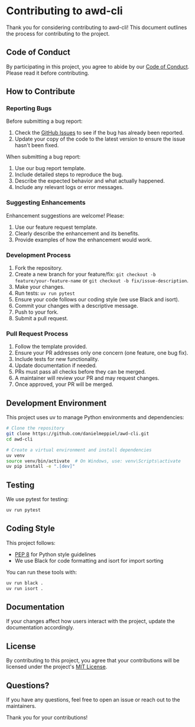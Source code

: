 # Contributing to awd-cli

Thank you for considering contributing to awd-cli! This document outlines the process for contributing to the project.

## Code of Conduct

By participating in this project, you agree to abide by our [Code of Conduct](CODE_OF_CONDUCT.md). Please read it before contributing.

## How to Contribute

### Reporting Bugs

Before submitting a bug report:

1. Check the [GitHub Issues](https://github.com/username/awd-cli/issues) to see if the bug has already been reported.
2. Update your copy of the code to the latest version to ensure the issue hasn't been fixed.

When submitting a bug report:

1. Use our bug report template.
2. Include detailed steps to reproduce the bug.
3. Describe the expected behavior and what actually happened.
4. Include any relevant logs or error messages.

### Suggesting Enhancements

Enhancement suggestions are welcome! Please:

1. Use our feature request template.
2. Clearly describe the enhancement and its benefits.
3. Provide examples of how the enhancement would work.

### Development Process

1. Fork the repository.
2. Create a new branch for your feature/fix: `git checkout -b feature/your-feature-name` or `git checkout -b fix/issue-description`.
3. Make your changes.
4. Run tests: `uv run pytest`
5. Ensure your code follows our coding style (we use Black and isort).
6. Commit your changes with a descriptive message.
7. Push to your fork.
8. Submit a pull request.

### Pull Request Process

1. Follow the template provided.
2. Ensure your PR addresses only one concern (one feature, one bug fix).
3. Include tests for new functionality.
4. Update documentation if needed.
5. PRs must pass all checks before they can be merged.
6. A maintainer will review your PR and may request changes.
7. Once approved, your PR will be merged.

## Development Environment

This project uses uv to manage Python environments and dependencies:

```bash
# Clone the repository
git clone https://github.com/danielmeppiel/awd-cli.git
cd awd-cli

# Create a virtual environment and install dependencies
uv venv
source venv/bin/activate  # On Windows, use: venv\Scripts\activate
uv pip install -e ".[dev]"
```

## Testing

We use pytest for testing:

```bash
uv run pytest
```

## Coding Style

This project follows:
- [PEP 8](https://pep8.org/) for Python style guidelines
- We use Black for code formatting and isort for import sorting

You can run these tools with:

```bash
uv run black .
uv run isort .
```

## Documentation

If your changes affect how users interact with the project, update the documentation accordingly.

## License

By contributing to this project, you agree that your contributions will be licensed under the project's [MIT License](LICENSE).

## Questions?

If you have any questions, feel free to open an issue or reach out to the maintainers.

Thank you for your contributions!